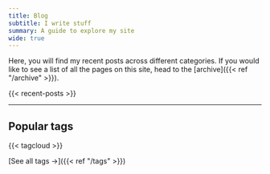 ```yaml
---
title: Blog
subtitle: I write stuff
summary: A guide to explore my site
wide: true
---
```


Here, you will find my recent posts across different categories. If you would like to see a list of all the pages on this site, head to the [archive]({{< ref "/archive" >}}).

{{< recent-posts >}}

---

## Popular tags

{{< tagcloud >}}

[See all tags &#8594;]({{< ref "/tags" >}})
